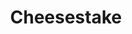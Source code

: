 ---
pid: LS48
title: Cheesestake
location_transcription: 2nd and South
zipcode: '19142'
outside_phl: 
neighborhood: Elmwood,Southwest Philadelphia
age: '21'
age_range: 20-29
instagram: 
image_file_name: LS_48.jpg
proposal_transcription: |-
  People have be asking me //where do I find a good cheesetake?// since I could walk I always tell them south street.
  PHILLY CHEESESTEAKS - South St
topic: Food,Philadelphia
topic_summary: 0, 0
type: Image
keywords_other: cheesesteak, south st
credit: 
image_labels: 
twitter: 
facebook: 
permalink: "/monuments/ls48/"
layout: item-page
---